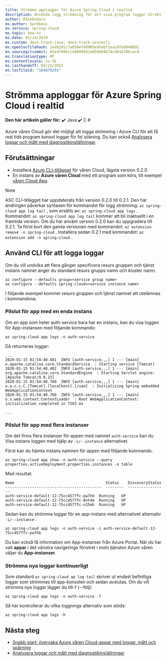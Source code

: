 ```yaml
---
title: Strömma apploggar för Azure Spring Cloud i realtid
description: Använda logg strömning för att visa program loggar direkt
author: MikeDodaro
ms.author: barbkess
ms.service: spring-cloud
ms.topic: how-to
ms.date: 01/14/2019
ms.custom: devx-track-java, devx-track-azurecli
ms.openlocfilehash: 1eeb291c7a058efd8905e95ebf1ea14fed046691
ms.sourcegitcommit: 42e4f986ccd4090581a059969b74c461b70bcac0
ms.translationtype: MT
ms.contentlocale: sv-SE
ms.lasthandoff: 03/23/2021
ms.locfileid: "104878291"
---
```

# <a name="stream-azure-spring-cloud-app-logs-in-real-time"></a>Strömma apploggar för Azure Spring Cloud i realtid

**Den här artikeln gäller för:** ✔️ Java ✔️ C #

Azure våren Cloud gör det möjligt att logga strömning i Azure CLI för att få real tids program konsol loggar för fel sökning. Du kan också [Analysera loggar och mått med diagnostikinställningar](./diagnostic-services.md).

## <a name="prerequisites"></a>Förutsättningar

* Installera [Azure CLI-tillägget](/cli/azure/install-azure-cli) för våren Cloud, lägsta version 0.2.0.
* En instans av **Azure våren Cloud** med ett program som körs, till exempel [våren Cloud App](./spring-cloud-quickstart.md).

> [!NOTE]
>  ASC CLI-tillägget har uppdaterats från version 0.2.0 till 0.2.1. Den här ändringen påverkar syntaxen för kommandot för logg strömning: `az spring-cloud app log tail` , som ersätts av: `az spring-cloud app logs` . Kommandot: `az spring-cloud app log tail` kommer att bli inaktuellt i en framtida version. Om du har använt version 0.2.0 kan du uppgradera till 0.2.1. Ta först bort den gamla versionen med kommandot: `az extension remove -n spring-cloud` .  Installera sedan 0.2.1 med kommandot: `az extension add -n spring-cloud` .

## <a name="use-cli-to-tail-logs"></a>Använd CLI för att logga loggar

Om du vill undvika att flera gånger specificera resurs gruppen och tjänst instans namnet anger du standard resurs grupps namn och kluster namn.
```azurecli
az configure --defaults group=<service group name>
az configure --defaults spring-cloud=<service instance name>
```
I följande exempel kommer resurs gruppen och tjänst namnet att utelämnas i kommandona.

### <a name="tail-log-for-app-with-single-instance"></a>Pilslut för app med en enda instans
Om en app som heter auth-service bara har en instans, kan du visa loggen för App-instansen med följande kommando:
```azurecli
az spring-cloud app logs -n auth-service
```
Då returneras loggar:
```output
...
2020-01-15 01:54:40.481  INFO [auth-service,,,] 1 --- [main] o.apache.catalina.core.StandardService  : Starting service [Tomcat]
2020-01-15 01:54:40.482  INFO [auth-service,,,] 1 --- [main] org.apache.catalina.core.StandardEngine  : Starting Servlet engine: [Apache Tomcat/9.0.22]
2020-01-15 01:54:40.760  INFO [auth-service,,,] 1 --- [main] o.a.c.c.C.[Tomcat].[localhost].[/uaa]  : Initializing Spring embedded WebApplicationContext
2020-01-15 01:54:40.760  INFO [auth-service,,,] 1 --- [main] o.s.web.context.ContextLoader  : Root WebApplicationContext: initialization completed in 7203 ms

...
```

### <a name="tail-log-for-app-with-multiple-instances"></a>Pilslut för app med flera instanser
Om det finns flera instanser för appen med namnet `auth-service` kan du Visa instans loggen med hjälp av `-i/--instance` alternativet. 

Först kan du hämta instans namnen för appen med följande kommando.

```azurecli
az spring-cloud app show -n auth-service --query properties.activeDeployment.properties.instances -o table
```
Med resultat:

```output
Name                                         Status    DiscoveryStatus
-------------------------------------------  --------  -----------------
auth-service-default-12-75cc4577fc-pw7hb  Running   UP
auth-service-default-12-75cc4577fc-8nt4m  Running   UP
auth-service-default-12-75cc4577fc-n25mh  Running   UP
``` 
Sedan kan du strömma loggar för en app-instans med alternativet alternativ `-i/--instance` :

```azurecli
az spring-cloud app logs -n auth-service -i auth-service-default-12-75cc4577fc-pw7hb
```

Du kan också få information om App-instanser från Azure Portal.  När du har valt **appar** i det vänstra navigerings fönstret i moln tjänsten Azure våren väljer du **App-instanser**.

### <a name="continuously-stream-new-logs"></a>Strömma nya loggar kontinuerligt
Som standard `az spring-cloud ap log tail` skriver ut endast befintliga loggar som strömmas till app-konsolen och sedan avslutas. Om du vill strömma nya loggar lägger du till-f (--följ):  

```azurecli
az spring-cloud app logs -n auth-service -f
``` 
Så här kontrollerar du vilka loggnings alternativ som stöds:
```azurecli
az spring-cloud app logs -h 
```

## <a name="next-steps"></a>Nästa steg
* [Snabb start: övervaka Azure våren Cloud-appar med loggar, mått och spårning](spring-cloud-quickstart-logs-metrics-tracing.md)
* [Analysera loggar och mått med diagnostikinställningar](./diagnostic-services.md)

